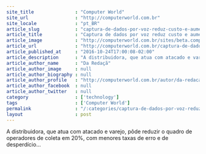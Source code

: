 ```yaml
---
site_title               : "Computer World"
site_url                 : "http://computerworld.com.br"
site_locale              : "pt_BR"
article_slug             : "captura-de-dados-por-voz-reduz-custo-e-aumenta-produtividade-na-disdal"
article_title            : "Captura de dados por voz reduz custo e aumenta produtividade na Disdal"
article_image            : "http://computerworld.com.br/sites/beta.computerworld.com.br/files/news_articles/pallet.jpg"
article_url              : "http://computerworld.com.br/captura-de-dados-por-voz-reduz-custo-e-aumenta-produtividade-na-disdal"
article_published_at     : "2016-10-24T17:00:08-02:00"
article_description      : "A distribuidora, que atua com atacado e varejo, pôde reduzir o quadro de operadores de coleta em 20%, com menores taxas de erro e de desperdício..."
article_author_name      : "Da Redaçã"
article_author_image     : null
article_author_biography : null
article_author_profile   : "http://computerworld.com.br/autor/da-redacao"
article_author_facebook  : null
article_author_twitter   : null
category                 : ['technology']
tags                     : ['Computer World']
permalink                : "/:categories/captura-de-dados-por-voz-reduz-custo-e-aumenta-produtividade-na-disdal/"
layout                   : post
---
```


A distribuidora, que atua com atacado e varejo, pôde reduzir o quadro de operadores de coleta em 20%, com menores taxas de erro e de desperdício...
